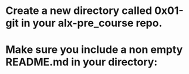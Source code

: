 # Create a new directory called 0x01-git in your alx-pre_course repo.

# Make sure you include a non empty README.md in your directory:
